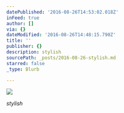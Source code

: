 ```yaml
---
datePublished: '2016-08-26T14:53:02.018Z'
inFeed: true
author: []
via: {}
dateModified: '2016-08-26T14:48:15.790Z'
title: ''
publisher: {}
description: stylish
sourcePath: _posts/2016-08-26-stylish.md
starred: false
_type: Blurb

---
```

![](https://the-grid-user-content.s3-us-west-2.amazonaws.com/e48db42c-cced-4236-905b-7849af8de1be.jpg)

_stylish_